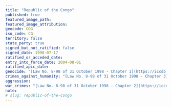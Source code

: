 ```yaml
---
title: "Republic of the Congo"
published: true
featured_image_path:
featured_image_attribution:
geocode: COG
iso_code: CG
territory: false
state_party: true
signed_but_not_ratified: false
signed_date: 1998-07-17
ratified_or_acceded_date:
entry_into_force_date: 2004-08-01
ratified_apic_date:
genocide: "[Law No. 8-98 of 31 October 1998 - Chapter 1](https://iccdb.hrlc.net/data/doc/533/)"
crimes_against_humanity: "[Law No. 8-98 of 31 October 1998 - Chapter 3](https://iccdb.hrlc.net/data/doc/533/)"
aggression:
war_crimes: "[Law No. 8-98 of 31 October 1998 - Chapter 2](https://iccdb.hrlc.net/data/doc/533/)"
note:
# slug: republic-of-the-congo
---
```


